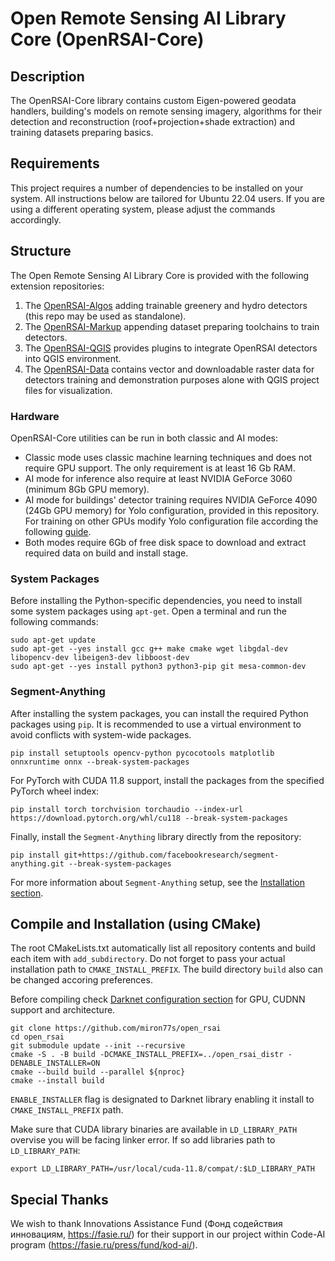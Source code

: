 # Open Remote Sensing AI Library Core (OpenRSAI-Core)

## Description

The OpenRSAI-Core library contains custom Eigen-powered geodata handlers, building's models on remote sensing imagery, algorithms for their detection and reconstruction (roof+projection+shade extraction) and training datasets preparing basics.

## Requirements

This project requires a number of dependencies to be installed on your system. All instructions below are tailored for Ubuntu 22.04 users. If you are using a different operating system, please adjust the commands accordingly.

## Structure

The Open Remote Sensing AI Library Core is provided with the following extension repositories:

1. The [OpenRSAI-Algos](https://github.com/miron77s/open_rsai_algos) adding trainable greenery and hydro detectors (this repo may be used as standalone).
2. The [OpenRSAI-Markup](https://github.com/miron77s/open_rsai_markup) appending dataset preparing toolchains to train detectors.
3. The [OpenRSAI-QGIS](https://github.com/miron77s/open_rsai_qgis_plugins) provides plugins to integrate OpenRSAI detectors into QGIS environment.
4. The [OpenRSAI-Data](https://github.com/miron77s/open_rsai_data) contains vector and downloadable raster data for detectors training and demonstration purposes alone with QGIS project files for visualization.

### Hardware

OpenRSAI-Core utilities can be run in both classic and AI modes:

 - Classic mode uses classic machine learning techniques and does not require GPU support. The only requirement is at least 16 Gb RAM.
 - AI mode for inference also require at least NVIDIA GeForce 3060 (minimum 8Gb GPU memory).
 - AI mode for buildings' detector training requires NVIDIA GeForce 4090 (24Gb GPU memory) for Yolo configuration, provided in this repository. For training on other GPUs modify Yolo configuration file according the following [guide](https://github.com/AlexeyAB/darknet?tab=readme-ov-file#how-to-train-to-detect-your-custom-objects).
 - Both modes require 6Gb of free disk space to download and extract required data on build and install stage.

### System Packages

Before installing the Python-specific dependencies, you need to install some system packages using `apt-get`. Open a terminal and run the following commands:

```
sudo apt-get update
sudo apt-get --yes install gcc g++ make cmake wget libgdal-dev libopencv-dev libeigen3-dev libboost-dev
sudo apt-get --yes install python3 python3-pip git mesa-common-dev
```

### Segment-Anything

After installing the system packages, you can install the required Python packages using `pip`. It is recommended to use a virtual environment to avoid conflicts with system-wide packages.
```
pip install setuptools opencv-python pycocotools matplotlib onnxruntime onnx --break-system-packages
```

For PyTorch with CUDA 11.8 support, install the packages from the specified PyTorch wheel index:
```
pip install torch torchvision torchaudio --index-url https://download.pytorch.org/whl/cu118 --break-system-packages
```

Finally, install the `Segment-Anything` library directly from the repository:
```
pip install git+https://github.com/facebookresearch/segment-anything.git --break-system-packages
```

For more information about `Segment-Anything` setup, see the [Installation section](https://github.com/facebookresearch/segment-anything/blob/main/README.md#installation).

## Compile and Installation (using CMake)

The root CMakeLists.txt automatically list all repository contents and build each item with `add_subdirectory`. Do not forget to pass your actual installation path to `CMAKE_INSTALL_PREFIX`. The build directory `build` also can be changed accoring preferences.

Before compiling check [Darknet configuration section](https://github.com/AlexeyAB/darknet?tab=readme-ov-file#how-to-compile-on-linux-using-make) for GPU, CUDNN support and architecture.

```
git clone https://github.com/miron77s/open_rsai
cd open_rsai
git submodule update --init --recursive
cmake -S . -B build -DCMAKE_INSTALL_PREFIX=../open_rsai_distr -DENABLE_INSTALLER=ON
cmake --build build --parallel ${nproc}
cmake --install build
```

`ENABLE_INSTALLER` flag is designated to Darknet library enabling it install to `CMAKE_INSTALL_PREFIX` path.

Make sure that CUDA library binaries are available in `LD_LIBRARY_PATH` overvise you will be facing linker error. If so add libraries path to `LD_LIBRARY_PATH`:
```
export LD_LIBRARY_PATH=/usr/local/cuda-11.8/compat/:$LD_LIBRARY_PATH
```

## Special Thanks

We wish to thank Innovations Assistance Fund (Фонд содействия инновациям, https://fasie.ru/)
for their support in our project within Code-AI program (https://fasie.ru/press/fund/kod-ai/).
